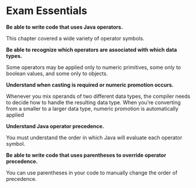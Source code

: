 # Exam Essentials

**Be able to write code that uses Java operators.**

This chapter covered a wide variety of operator symbols.

**Be able to recognize which operators are associated with which data types.**

Some operators may be applied only to numeric primitives, some only to boolean values, and some only to objects.

**Understand when casting is required or numeric promotion occurs.**

Whenever you mix operands of two different data types, the compiler needs to decide how to handle the resulting data
type. When you’re converting from a smaller to a larger data type, numeric promotion is automatically applied

**Understand Java operator precedence.**

You must understand the order in which Java will evaluate each operator symbol.

**Be able to write code that uses parentheses to override operator precedence.**

You can use parentheses in your code to manually change the order of precedence.